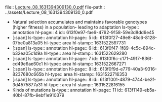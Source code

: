 file:: [Lecture_08_1631394309130_0.pdf](../assets/Lecture_08_1631394309130_0.pdf)
file-path:: ../assets/Lecture_08_1631394309130_0.pdf

- Natural selection accumulates and maintains favorable genotypes (higher fitness) in a population- leading to adaptation
  ls-type:: annotation
  hl-page:: 4
  id:: 613f0e97-fae9-4792-9158-59e3d8dd6e45
- [:span]
  ls-type:: annotation
  hl-page:: 5
  id:: 613f0f27-49e8-48c6-8128-07be0a813a05
  hl-type:: area
  hl-stamp:: 1631522597731
- [:span]
  ls-type:: annotation
  hl-page:: 6
  id:: 613f0f47-1f89-4c5c-894c-b32ea05c1d9a
  hl-type:: area
  hl-stamp:: 1631522629280
- [:span]
  ls-type:: annotation
  hl-page:: 7
  id:: 613f0f6c-c171-4917-836f-cd49e6ae60c1
  hl-type:: area
  hl-stamp:: 1631522667271
- [:span]
  ls-type:: annotation
  hl-page:: 8
  id:: 613f0f9d-e776-40a3-9316-8237680c665b
  hl-type:: area
  hl-stamp:: 1631522716353
- [:span]
  ls-type:: annotation
  hl-page:: 8
  id:: 613f1001-4879-4744-be2f-3d4575877a31
  hl-type:: area
  hl-stamp:: 1631522816155
- Kinds of mutations
  ls-type:: annotation
  hl-page:: 11
  id:: 613f1149-eb5a-40b1-87fb-9ebf1e910379
